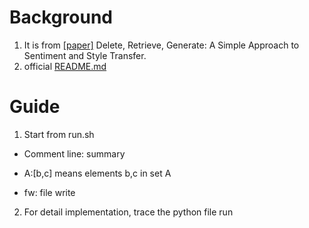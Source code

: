 # Background
1. It is from [[paper]](https://arxiv.org/pdf/1804.06437.pdf) Delete, Retrieve, Generate: A Simple Approach to Sentiment and Style Transfer.
2. official [README.md](https://github.com/lijuncen/Sentiment-and-Style-Transfer)

# Guide
1. Start from run.sh

- Comment line: summary
  
- A:\[b,c] means elements b,c in set A
  
- fw: file write
  
2. For detail implementation, trace the python file run 

